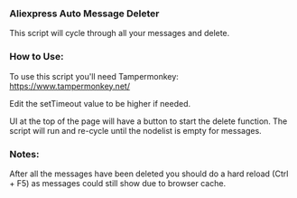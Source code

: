 ### Aliexpress Auto Message Deleter
This script will cycle through all your messages and delete.

### How to Use:
To use this script you'll need Tampermonkey: https://www.tampermonkey.net/

Edit the setTimeout value to be higher if needed.

UI at the top of the page will have a button to start the delete function. The script will run and re-cycle until the nodelist is empty for messages.

### Notes:
After all the messages have been deleted you should do a hard reload (Ctrl + F5) as messages could still show due to browser cache.
